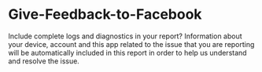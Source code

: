 # Give-Feedback-to-Facebook
Include complete logs and diagnostics in your report? Information about your device, account and this app related to the issue that you are reporting will be automatically included in this report in order to help us understand and resolve the issue. 

